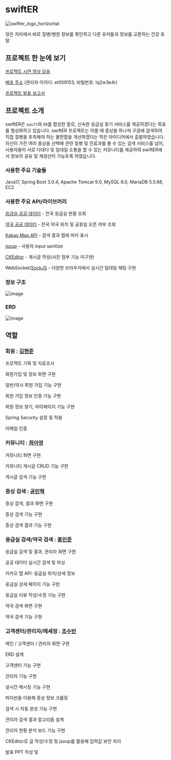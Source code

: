 # swiftER
![swifter_logo_horizontal](https://github.com/SleepingAlbaricoque/swiftER/assets/111475431/84814950-3949-41ba-a856-4621e8359afe)

앉은 자리에서 바로 질병/병원 정보를 확인하고 다른 유저들과 정보를 교환하는 건강 포털

## 프로젝트 한 눈에 보기
[프로젝트 시연 영상 모음](https://www.youtube.com/playlist?list=PLxK0fGN5LM-VbruXG3z3G9Nr3PblKivOu)


[배포 주소](http://52.79.139.8:8181/swiftER/)  (관리자 아이디: et009153, 비밀번호: !q2w3e4r)


[프로젝트 발표 보고서](https://drive.google.com/file/d/1sTO4pviG9ELNFaxlFz8cJtF_9sRG20bJ/view?usp=share_link)

## 프로젝트 소개
swiftER은 `swift`와 `ER`를 합성한 말로, 신속한 응급실 찾기 서비스를 제공하겠다는 목표를 형상화하고 있습니다. swiftER 프로젝트는 아플 때 증상을 하나씩 구글에 검색하여 직접 질병을 추측해야 하는 불편함을 개선하겠다는 작은 아이디어에서 출발하였습니다. 자신이 가진 여러 증상을 선택해 관련 질병 및 진료과를 볼 수 있는 검색 서비스를 넘어, 사용자들이 서로 다대다 및 일대일 소통을 할 수 있는 커뮤니티를 제공하여 swiftER에서 정보의 공유 및 재생산이 가능토록 하였습니다. 

### 사용한 주요 기술들
Java17, Spring Boot 3.0.4, Apache Tomcat 9.0, MySQL 8.0, MariaDB 5.5.68, EC2


### 사용한 주요 API/라이브러리
[응급실 공공 데이터](https://www.data.go.kr/data/15000563/openapi.do) - 전국 응급실 현황 조회 

[약국 공공 데이터](https://www.data.go.kr/data/15000576/openapi.do) - 전국 약국 위치 및 공휴일 오픈 여부 조회

[Kakao Map API](https://apis.map.kakao.com/web/) - 검색 결과 맵에 마커 표시

[jsoup](https://jsoup.org/) - 사용자 input sanitize

[CKEditor](https://ckeditor.com/) - 게시글 작성(사진 첨부 기능 미구현)

WebSocket/[SockJS](https://github.com/sockjs/sockjs-client) - 다양한 브라우저에서 실시간 일대일 채팅 구현 


### 정보 구조
![image](https://github.com/SleepingAlbaricoque/swiftER/assets/111475431/81d4f5ed-0978-4b37-84b5-a636f953ad03)

### ERD
![image](https://github.com/SleepingAlbaricoque/swiftER/assets/111475431/4c9c094a-f618-4bce-81f1-062d5d38325e)


## 역할
### 회원 : [김현준](https://github.com/hyun7494)
  
  프로젝트 기획 및 자료조사
  
  회원가입 및 정보 화면 구현
  
  일반/의사 회원 가입 기능 구현
  
  회원 가입 정보 인증 기능 구현
  
  회원 정보 찾기, 마이페이지 기능 구현
  
  Spring Security 설정 및 적용
  
  이메일 인증

### 커뮤니티 : [최아영](https://github.com/Chocokano)

  커뮤니티 화면 구현
  
  커뮤니티 게시글 CRUD 기능 구현
  
  게시글 검색 기능 구현

### 증상 검색 : [공민혁](https://github.com/KongMinHyeok)
  증상 검색, 결과 화면 구현
  
  증상 검색 기능 구현

  증상 검색 결과 기능 구현


### 응급실 검색/약국 검색 : [홍민준](https://github.com/Hongscoding)
  응급실 검색 및 결과, 관리자 화면 구현
  
  공공 데이터 실시간 검색 및 파싱
  
  카카오 맵 API: 응급실 위치/상세 정보
  
  응급실 상세 페이지 기능 구현
  
  응급실 리뷰 작성/수정 기능 구현
  
  약국 검색 화면 구현
  
  약국 검색 기능 구현


### 고객센터/관리자/메세징 : [조수빈](https://github.com/SleepingAlbaricoque)
  메인 / 고객센터 / 관리자 화면 구현
  
  ERD 설계
  
  고객센터 기능 구현
  
  관리자 기능 구현
  
  실시간 메시징 기능 구현
  
  파이썬을 이용해 증상 정보 크롤링
  
  검색 시 자동 완성 기능 구현
  
  관리자 검색 결과 알고리즘 설계
  
  관리자 현황 분석 보드 기능 구현
  
  CKEditor로 글 작성/수정 및 jsoup를 활용해 입력값 보안 처리
  
  발표 PPT 작성 및 


